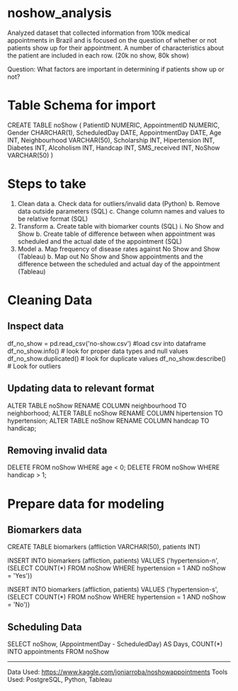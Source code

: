 # noshow_analysis
Analyzed dataset that collected information from 100k  medical appointments in Brazil and is focused on the question of whether or not patients show up for their appointment. A number of characteristics about the patient are included in each row. (20k no show, 80k show)

Question: What factors are important in determining if patients show up or not?


# Table Schema for import

CREATE TABLE noShow (
		PatientID NUMERIC,
		AppointmentID NUMERIC,
		Gender CHARCHAR(1),
		ScheduledDay DATE,
		AppointmentDay DATE,
		Age INT,
		Neighbourhood VARCHAR(50),
		Scholarship INT,
		Hipertension INT,
		Diabetes INT,
		Alcoholism INT,
		Handcap INT,
		SMS_received INT,
		NoShow VARCHAR(50)
		)



# Steps to take
1. Clean data
a. Check data for outliers/invalid data (Python)
b. Remove data outside parameters (SQL)
c. Change column names and values to be relative format (SQL)
2. Transform
a. Create table with biomarker counts (SQL)
     i. No Show and Show 
b. Create table of difference between when appointment was scheduled and the actual date of the appointment (SQL)
3. Model
a. Map frequency of disease rates against No Show and Show (Tableau)
b. Map out No Show and Show appointments and the difference between the scheduled and actual day of the appointment (Tableau)

# Cleaning Data

## Inspect data
df_no_show = pd.read_csv('no-show.csv') #load csv into dataframe
df_no_show.info()  # look for proper data types and null values
df_no_show.duplicated() # look for duplicate values
df_no_show.describe() # Look for outliers


## Updating data to relevant format
ALTER TABLE noShow RENAME COLUMN neighbourhood TO neighborhood;
ALTER TABLE noShow RENAME COLUMN hipertension TO hypertension;
ALTER TABLE noShow RENAME COLUMN handcap TO handicap;

## Removing invalid data
DELETE FROM noShow WHERE age < 0;
DELETE FROM noShow WHERE handicap > 1;

# Prepare data for modeling

## Biomarkers data
CREATE TABLE biomarkers (affliction VARCHAR(50), patients INT)

INSERT INTO biomarkers (affliction, patients)
VALUES ('hypertension-n', (SELECT COUNT(*) FROM noShow WHERE hypertension = 1 AND noShow = 'Yes'))

INSERT INTO biomarkers (affliction, patients)
VALUES ('hypertension-s', (SELECT COUNT(*) FROM noShow WHERE hypertension = 1 AND noShow = 'No'))

## Scheduling Data
	
SELECT  noShow, (AppointmentDay - ScheduledDay) AS Days, COUNT(*) INTO appointments 
FROM noShow 
____________________________________________________________________________
Data Used: https://www.kaggle.com/joniarroba/noshowappointments
Tools Used: PostgreSQL, Python, Tableau


